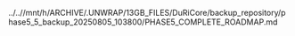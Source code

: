 ../..//mnt/h/ARCHIVE/.UNWRAP/13GB_FILES/DuRiCore/backup_repository/phase5_5_backup_20250805_103800/PHASE5_COMPLETE_ROADMAP.md